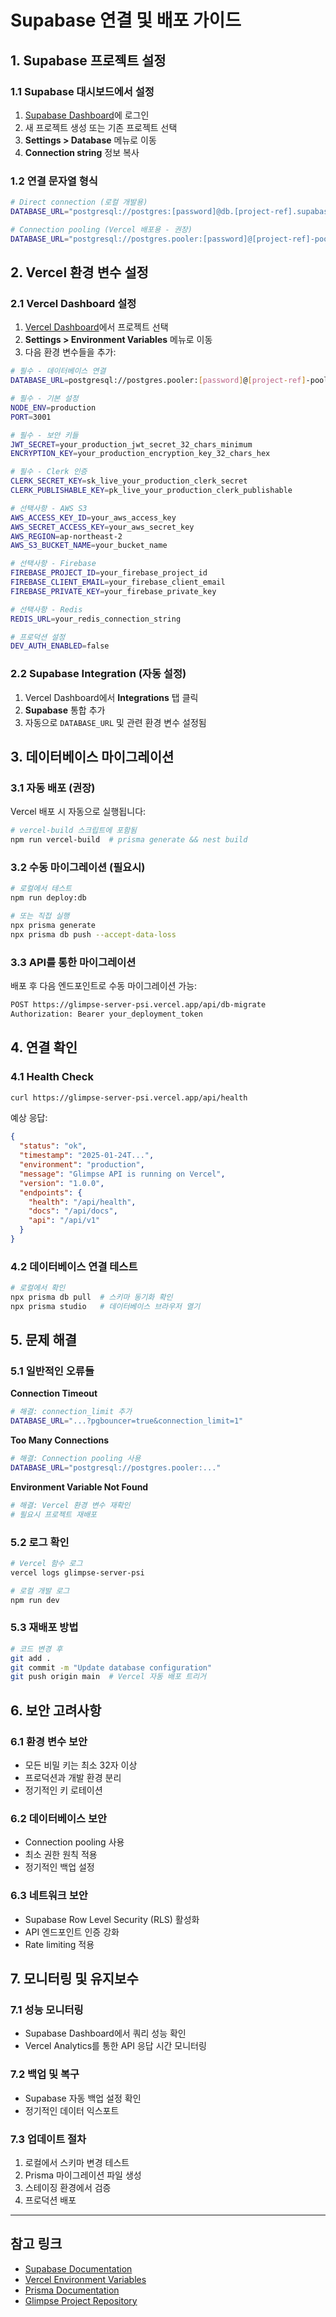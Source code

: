 # Supabase 연결 및 배포 가이드

## 1. Supabase 프로젝트 설정

### 1.1 Supabase 대시보드에서 설정
1. [Supabase Dashboard](https://supabase.com/dashboard)에 로그인
2. 새 프로젝트 생성 또는 기존 프로젝트 선택
3. **Settings > Database** 메뉴로 이동
4. **Connection string** 정보 복사

### 1.2 연결 문자열 형식
```bash
# Direct connection (로컬 개발용)
DATABASE_URL="postgresql://postgres:[password]@db.[project-ref].supabase.co:5432/postgres"

# Connection pooling (Vercel 배포용 - 권장)
DATABASE_URL="postgresql://postgres.pooler:[password]@[project-ref]-pooler.supabase.co:5432/postgres?pgbouncer=true&connection_limit=1"
```

## 2. Vercel 환경 변수 설정

### 2.1 Vercel Dashboard 설정
1. [Vercel Dashboard](https://vercel.com/dashboard)에서 프로젝트 선택
2. **Settings > Environment Variables** 메뉴로 이동
3. 다음 환경 변수들을 추가:

```bash
# 필수 - 데이터베이스 연결
DATABASE_URL=postgresql://postgres.pooler:[password]@[project-ref]-pooler.supabase.co:5432/postgres?pgbouncer=true&connection_limit=1

# 필수 - 기본 설정
NODE_ENV=production
PORT=3001

# 필수 - 보안 키들
JWT_SECRET=your_production_jwt_secret_32_chars_minimum
ENCRYPTION_KEY=your_production_encryption_key_32_chars_hex

# 필수 - Clerk 인증
CLERK_SECRET_KEY=sk_live_your_production_clerk_secret
CLERK_PUBLISHABLE_KEY=pk_live_your_production_clerk_publishable

# 선택사항 - AWS S3
AWS_ACCESS_KEY_ID=your_aws_access_key
AWS_SECRET_ACCESS_KEY=your_aws_secret_key
AWS_REGION=ap-northeast-2
AWS_S3_BUCKET_NAME=your_bucket_name

# 선택사항 - Firebase
FIREBASE_PROJECT_ID=your_firebase_project_id
FIREBASE_CLIENT_EMAIL=your_firebase_client_email
FIREBASE_PRIVATE_KEY=your_firebase_private_key

# 선택사항 - Redis
REDIS_URL=your_redis_connection_string

# 프로덕션 설정
DEV_AUTH_ENABLED=false
```

### 2.2 Supabase Integration (자동 설정)
1. Vercel Dashboard에서 **Integrations** 탭 클릭
2. **Supabase** 통합 추가
3. 자동으로 `DATABASE_URL` 및 관련 환경 변수 설정됨

## 3. 데이터베이스 마이그레이션

### 3.1 자동 배포 (권장)
Vercel 배포 시 자동으로 실행됩니다:
```bash
# vercel-build 스크립트에 포함됨
npm run vercel-build  # prisma generate && nest build
```

### 3.2 수동 마이그레이션 (필요시)
```bash
# 로컬에서 테스트
npm run deploy:db

# 또는 직접 실행
npx prisma generate
npx prisma db push --accept-data-loss
```

### 3.3 API를 통한 마이그레이션
배포 후 다음 엔드포인트로 수동 마이그레이션 가능:
```bash
POST https://glimpse-server-psi.vercel.app/api/db-migrate
Authorization: Bearer your_deployment_token
```

## 4. 연결 확인

### 4.1 Health Check
```bash
curl https://glimpse-server-psi.vercel.app/api/health
```

예상 응답:
```json
{
  "status": "ok",
  "timestamp": "2025-01-24T...",
  "environment": "production",
  "message": "Glimpse API is running on Vercel",
  "version": "1.0.0",
  "endpoints": {
    "health": "/api/health",
    "docs": "/api/docs",
    "api": "/api/v1"
  }
}
```

### 4.2 데이터베이스 연결 테스트
```bash
# 로컬에서 확인
npx prisma db pull  # 스키마 동기화 확인
npx prisma studio   # 데이터베이스 브라우저 열기
```

## 5. 문제 해결

### 5.1 일반적인 오류들

**Connection Timeout**
```bash
# 해결: connection_limit 추가
DATABASE_URL="...?pgbouncer=true&connection_limit=1"
```

**Too Many Connections**
```bash
# 해결: Connection pooling 사용
DATABASE_URL="postgresql://postgres.pooler:..."
```

**Environment Variable Not Found**
```bash
# 해결: Vercel 환경 변수 재확인
# 필요시 프로젝트 재배포
```

### 5.2 로그 확인
```bash
# Vercel 함수 로그
vercel logs glimpse-server-psi

# 로컬 개발 로그
npm run dev
```

### 5.3 재배포 방법
```bash
# 코드 변경 후
git add .
git commit -m "Update database configuration"
git push origin main  # Vercel 자동 배포 트리거
```

## 6. 보안 고려사항

### 6.1 환경 변수 보안
- 모든 비밀 키는 최소 32자 이상
- 프로덕션과 개발 환경 분리
- 정기적인 키 로테이션

### 6.2 데이터베이스 보안
- Connection pooling 사용
- 최소 권한 원칙 적용
- 정기적인 백업 설정

### 6.3 네트워크 보안
- Supabase Row Level Security (RLS) 활성화
- API 엔드포인트 인증 강화
- Rate limiting 적용

## 7. 모니터링 및 유지보수

### 7.1 성능 모니터링
- Supabase Dashboard에서 쿼리 성능 확인
- Vercel Analytics를 통한 API 응답 시간 모니터링

### 7.2 백업 및 복구
- Supabase 자동 백업 설정 확인
- 정기적인 데이터 익스포트

### 7.3 업데이트 절차
1. 로컬에서 스키마 변경 테스트
2. Prisma 마이그레이션 파일 생성
3. 스테이징 환경에서 검증
4. 프로덕션 배포

---

## 참고 링크
- [Supabase Documentation](https://supabase.com/docs)
- [Vercel Environment Variables](https://vercel.com/docs/concepts/projects/environment-variables)
- [Prisma Documentation](https://www.prisma.io/docs/)
- [Glimpse Project Repository](https://github.com/your-repo/glimpse)